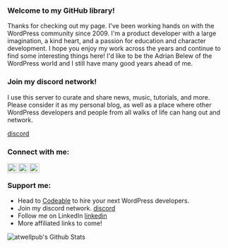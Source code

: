 ### Welcome to my GitHub library!

Thanks for checking out my page. I've been working hands on with the WordPress community since 2009. I'm a product developer with a large imagination, a kind heart, and a passion for education and character development. I hope you enjoy my work across the years and continue to find some interesting things here! I'd like to be the Adrian Belew of the WordPress world and I still have many good years ahead of me. 

### Join my discord network! 

I use this server to curate and share news, music, tutorials, and more. Please consider it as my personal blog, as well as a place where other WordPress developers and people from all walks of life can hang out and network.

[discord]

### Connect with me:

[<img align="left" alt="codeSTACKr | YouTube" width="22px" src="https://cdn.jsdelivr.net/npm/simple-icons@v3/icons/youtube.svg" />][youtube]
[<img align="left" alt="codeSTACKr | Twitter" width="22px" src="https://cdn.jsdelivr.net/npm/simple-icons@v3/icons/twitter.svg" />][twitter]
[<img align="left" alt="codeSTACKr | LinkedIn" width="22px" src="https://cdn.jsdelivr.net/npm/simple-icons@v3/icons/linkedin.svg" />][linkedin]

<br />


### Support me:

* Head to [Codeable] to hire your next WordPress developers. 
* Join my discord network. [discord]
* Follow me on LinkedIn [linkedin]
* More affiliated links to come! 

<img align="left" alt="atwellpub's Github Stats" src="https://github-readme-stats.vercel.app/api?username=atwellpub&show_icons=true&hide_border=true" />

[twitter]: https://twitter.com/atwellpub
[youtube]: https://youtube.com/atwellpublive
[linkedin]: https://linkedin.com/in/hudsonatwell
[discord]: https://discord.gg/wyrnuxG
[Codeable]: https://codeable.io/?ref=99TG1
